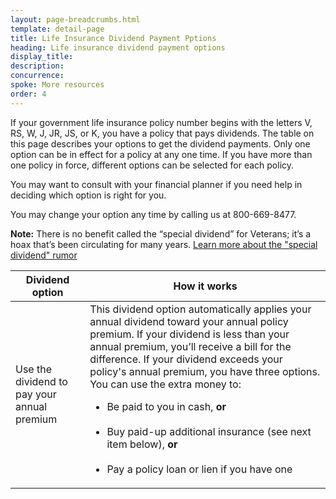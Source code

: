 ```yaml
---
layout: page-breadcrumbs.html
template: detail-page
title: Life Insurance Dividend Payment Pptions
heading: Life insurance dividend payment options
display_title: 
description: 
concurrence: 
spoke: More resources
order: 4 
---
```


<div class="va-introtext">

If your government life insurance policy number begins with the letters V, RS, W, J, JR, JS, or K, you have a policy that pays dividends. The table on this page describes your options to get the dividend payments. Only one option can be in effect for a policy at any one time. If you have more than one policy in force, different options can be selected for each policy.</br>

You may want to consult with your financial planner if you need help in deciding which option is right for you. </br>

You may change your option any time by calling us at 800-669-8477. </br>

**Note:** There is no benefit called the “special dividend” for Veterans; it’s a hoax that’s been circulating for many years. [Learn more about the "special dividend" rumor](https://www.benefits.va.gov/INSURANCE/dividends_special.asp)

</div>

| Dividend option | How it works |
| --- | --- |
| Use the dividend to pay your annual premium | This dividend option automatically applies your annual dividend toward your annual policy premium. If your dividend is less than your annual premium, you’ll receive a bill for the difference. If your dividend exceeds your policy's annual premium, you have three options. You can use the extra money to: <br><ul><li>Be paid to you in cash, **or**</li><br><li>Buy paid-up additional insurance (see next item below), **or**</li><br><li>Pay a policy loan or lien if you have one</li></ul> |
